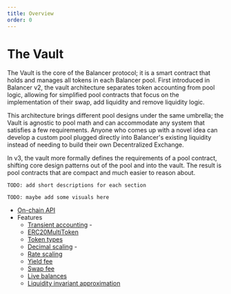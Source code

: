 ```yaml
---
title: Overview
order: 0
---
```


# The Vault

The Vault is the core of the Balancer protocol; it is a smart contract that holds and manages all tokens in each Balancer pool.
First introduced in Balancer v2, the vault architecture separates token accounting from pool logic, allowing for simplified pool contracts that focus
on the implementation of their swap, add liquidity and remove liquidity logic.

This architecture brings different pool designs under the same umbrella; the Vault is agnostic to pool math and can accommodate any system that satisfies a few requirements. Anyone who comes up with a novel idea can develop a custom pool
plugged directly into Balancer's existing liquidity instead of needing to build their own Decentralized Exchange.

In v3, the vault more formally defines the requirements of a pool contract, shifting core design patterns out of the pool and into the vault.
The result is pool contracts that are compact and much easier to reason about.

`TODO: add short descriptions for each section`

`TODO: maybe add some visuals here`

- [On-chain API](./onchain-api.html)
- Features
  - [Transient accounting](./features/transient.html) - 
  - [ERC20MultiToken](./features/erc20-multi-token.html)
  - [Token types](./features/token-types.html)
  - [Decimal scaling](./features/decimal-scaling.html) -
  - [Rate scaling](./features/rate-scaling.html)
  - [Yield fee](./features/yield-fee.html)
  - [Swap fee](./features/swap-fee.html)
  - [Live balances](./features/live-balances.html)
  - [Liquidity invariant approximation](./features/liquidity-invariant-approximation.html)
